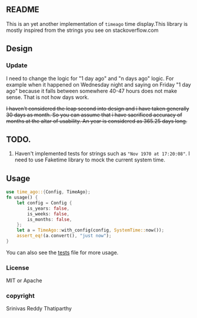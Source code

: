 ## README
This is an yet another implementation of `timeago` time display.This library is mostly
inspired from the strings you see on stackoverflow.com

## Design
### Update
I need to change the logic for "1 day ago" and "n days ago" logic. For example when it happened on
Wednesday night and saying on Friday "1 day ago" because it falls between somewhere 40-47 hours
does not make sense. That is not how days work.

~~I haven't considered the leap second into design and i have taken generally 30 days as month.
So you can assume that i have sacrificed accuracy of months at the altar of usability. An year is 
considered as 365.25 days long.~~


## TODO.
1. Haven't implemented tests for strings such as `"Nov 1970 at 17:20:08"`. I need to use Faketime library
to mock the current system time.

## Usage

```rust
use time_ago::{Config, TimeAgo};
fn usage() {
    let config = Config { 
        is_years: false,
        is_weeks: false,
        is_months: false,
    };
    let a = TimeAgo::with_config(config, SystemTime::now());
    assert_eq!(a.convert(), "just now");
}
```

You can also see the [tests](src/tests.rs) file for more usage.
### License
MIT or Apache

### copyright
Srinivas Reddy Thatiparthy


